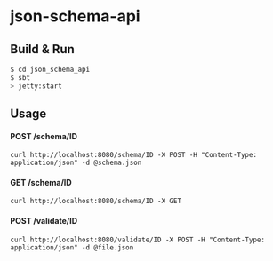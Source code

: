 # json-schema-api #

## Build & Run ##

```sh
$ cd json_schema_api
$ sbt
> jetty:start
```

## Usage ##
#### POST /schema/ID ####
```curl http://localhost:8080/schema/ID -X POST -H "Content-Type: application/json" -d @schema.json```

#### GET /schema/ID ####
```curl http://localhost:8080/schema/ID -X GET```

#### POST /validate/ID ####
```curl http://localhost:8080/validate/ID -X POST -H "Content-Type: application/json" -d @file.json```
